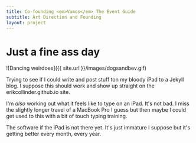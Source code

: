 ```yaml
---
title: Co-founding <em>Vamos</em> The Event Guide
subtitle: Art Direction and Founding
layout: project
---
```


# Just a fine ass day

![Dancing weirdoes]({{ site.url }}/images/dogsandbev.gif)

Trying to see if I could write and post stuff ton my bloody iPad to a Jekyll blog. I suppose this should work and show up straight on the erikcollinder.github.io site.

I'm _also_ working out what it feels like to type on an iPad. It's not bad. I miss the slightly longer travel of a MacBook Pro I guess but then maybe I could get used to this with a bit of touch typing training. 

The software if the iPad is not there yet. It's just immature I suppose but it's getting better every month, every year. 
